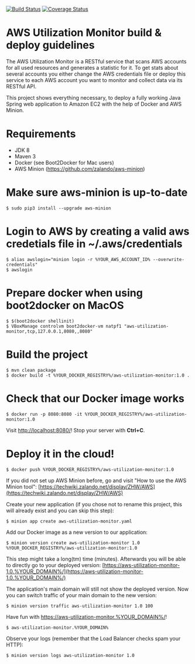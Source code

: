 [![Build Status](https://travis-ci.org/zalando/aws-utilization-monitor.svg?branch=master)](https://travis-ci.org/zalando/aws-utilization-monitor)
[![Coverage Status](https://coveralls.io/repos/zalando/aws-utilization-monitor/badge.svg?branch=master)](https://coveralls.io/r/zalando/aws-utilization-monitor?branch=master)

# AWS Utilization Monitor build & deploy guidelines

The AWS Utilization Monitor is a RESTful service that scans AWS accounts for all used resources and generates a statistic for it. To get stats about several accounts you either change the AWS credentials file or deploy this service to each AWS account you want to monitor and collect data via its RESTful API.

This project shows everything necessary, to deploy a fully working Java Spring web application to Amazon EC2 with the help of Docker and AWS Minion.

# Requirements

* JDK 8
* Maven 3
* Docker (see Boot2Docker for Mac users)
* AWS Minion (https://github.com/zalando/aws-minion)

# Make sure aws-minion is up-to-date

    $ sudo pip3 install --upgrade aws-minion

# Login to AWS by creating a valid aws credetials file in ~/.aws/credentials

    $ alias awslogin="minion login -r %YOUR_AWS_ACCOUNT_ID% --overwrite-credentials"
    $ awslogin

# Prepare docker when using boot2docker on MacOS

    $ $(boot2docker shellinit)
    $ VBoxManage controlvm boot2docker-vm natpf1 "aws-utilization-monitor,tcp,127.0.0.1,8080,,8080"

# Build the project

    $ mvn clean package
    $ docker build -t %YOUR_DOCKER_REGISTRY%/aws-utilization-monitor:1.0 .
    
# Check that our Docker image works

    $ docker run -p 8080:8080 -it %YOUR_DOCKER_REGISTRY%/aws-utilization-monitor:1.0

Visit [http://localhost:8080/](http://localhost:8080/)! Stop your server with **Ctrl+C**.

# Deploy it in the cloud!

    $ docker push %YOUR_DOCKER_REGISTRY%/aws-utilization-monitor:1.0

If you did not set up AWS Minion before, go and visit "How to use the AWS Minion tool":
[https://techwiki.zalando.net/display/ZHW/AWS](https://techwiki.zalando.net/display/ZHW/AWS)

Create your new application (if you chose not to rename this project, this will already exist and you can skip this
step):

    $ minion app create aws-utilization-monitor.yaml

Add our Docker image as a new version to our application:

    $ minion version create aws-utilization-monitor 1.0 %YOUR_DOCKER_REGISTRY%/aws-utilization-monitor:1.0

This step might take a long(tm) time (minutes). Afterwards you will be able to directly go to your deployed version:
[https://aws-utilization-monitor-1.0.%YOUR_DOMAIN%/](https://aws-utilization-monitor-1.0.%YOUR_DOMAIN%/)

The application's main domain will still not show the deployed version. Now you can switch traffic of your main domain
to the new version:

    $ minion version traffic aws-utilization-monitor 1.0 100

Have fun with [https://aws-utilization-monitor.%YOUR_DOMAIN%/](https://aws-utilization-monitor.%YOUR_DOMAIN%/)!

    $ aws-utilization-monitor.%YOUR_DOMAIN%
    
Observe your logs (remember that the Load Balancer checks spam your HTTP):

    $ minion version logs aws-utilization-monitor 1.0
